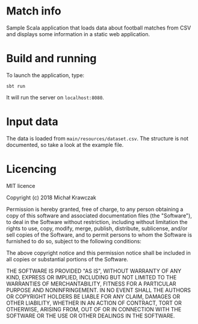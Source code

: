 # Match info

Sample Scala application that loads data about football matches from CSV and displays some information in a static web application.


# Build and running

To launch the application, type:

```$xslt
sbt run
```

It will run the server on `localhost:8080`.

 # Input data
The data is loaded from `main/resources/dataset.csv`. The structure is not documented, so take a look at the example file.

# Licencing

MIT licence

Copyright (c) 2018 Michał Krawczak

Permission is hereby granted, free of charge, to any person obtaining a copy
of this software and associated documentation files (the "Software"), to deal
in the Software without restriction, including without limitation the rights
to use, copy, modify, merge, publish, distribute, sublicense, and/or sell
copies of the Software, and to permit persons to whom the Software is
furnished to do so, subject to the following conditions:

The above copyright notice and this permission notice shall be included in all
copies or substantial portions of the Software.

THE SOFTWARE IS PROVIDED "AS IS", WITHOUT WARRANTY OF ANY KIND, EXPRESS OR
IMPLIED, INCLUDING BUT NOT LIMITED TO THE WARRANTIES OF MERCHANTABILITY,
FITNESS FOR A PARTICULAR PURPOSE AND NONINFRINGEMENT. IN NO EVENT SHALL THE
AUTHORS OR COPYRIGHT HOLDERS BE LIABLE FOR ANY CLAIM, DAMAGES OR OTHER
LIABILITY, WHETHER IN AN ACTION OF CONTRACT, TORT OR OTHERWISE, ARISING FROM,
OUT OF OR IN CONNECTION WITH THE SOFTWARE OR THE USE OR OTHER DEALINGS IN THE
SOFTWARE.